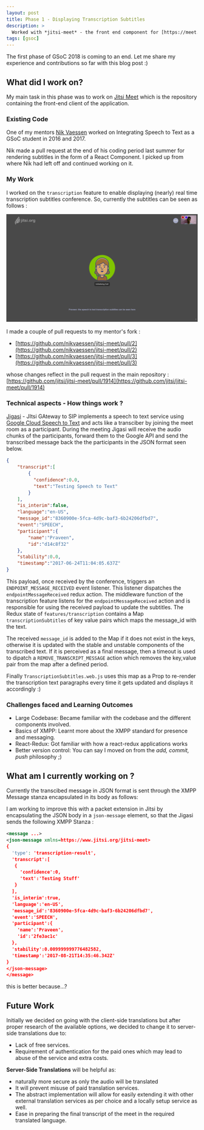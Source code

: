 ```yaml
---
layout: post
title: Phase 1 - Displaying Transcription Subtitles
description: >
  Worked with *jitsi-meet* - the front end component for [https://meet.jit.si](https://meet.jit.si).
tags: [gsoc]
---
```


The first phase of GSoC 2018 is coming to an end.
Let me share my experience and contributions so far with this blog post :)

## What did I work on?
My main task in this phase was to work on [Jitsi Meet](https://github.com/jitsi/jitsi-meet)
which is the repository containing the front-end client of the application. 

### Existing Code
One of my mentors [Nik Vaessen](https://github.com/nikvaessen) worked on
Integrating Speech to Text as a GSoC student in 2016 and 2017.

Nik made a pull request at the end of his coding period last summer for rendering
subtitles in the form of a React Component. I picked up from where Nik had left off 
and continued working on it.

### My Work
I worked on the `transcription` feature to enable displaying (nearly) real time transcription
subtitles conference. So, currently the subtitles can be seen as follows :

![Subtitles](/assets/img/blog/gsoc18-phase-1/subtitles.png)

I made a couple of pull requests to my mentor's fork :
- [https://github.com/nikvaessen/jitsi-meet/pull/2](https://github.com/nikvaessen/jitsi-meet/pull/2)
- [https://github.com/nikvaessen/jitsi-meet/pull/3](https://github.com/nikvaessen/jitsi-meet/pull/3)

whose changes reflect in the pull request in the main repository :<br>
[https://github.com/jitsi/jitsi-meet/pull/1914](https://github.com/jitsi/jitsi-meet/pull/1914)

### Technical aspects - How things work ?
[Jigasi](https://github.com/jitsi/jigasi) - JItsi GAteway to SIP implements a speech to text
service using [Google Cloud Speech to Text](https://cloud.google.com/speech-to-text/) and acts
like a transciber by joining the meet room as a participant. During the meeting Jigasi will receive the audio chunks of
the participants, forward them to the Google API and send the transcribed message back the the participants in the JSON format seen below.

~~~json
{
    "transcript":[
        {
          "confidence":0.0,
          "text":"Testing Speech to Text"
        }
    ],
    "is_interim":false,
    "language":"en-US",
    "message_id":"8360900e-5fca-4d9c-baf3-6b24206dfbd7",
    "event":"SPEECH",
    "participant":{
        "name":"Praveen",
        "id":"d14c8f32"
    },
    "stability":0.0,
    "timestamp":"2017-06-24T11:04:05.637Z"
}
~~~

This payload, once received by the conference, triggers an `ENDPOINT_MESSAGE_RECEIVED`
event listener. This listener dispatches the `endpointMessageReceived` redux action. The middleware function of the transcription feature listens for the `endpointMessageReceived` action and is responsible for using the received
payload to update the subtitles. The Redux state of `features/transcription` contains a Map `transcriptionSubtitles`
of key value pairs which maps the message_id with the text.

<!-- maybe explain stable, unstable, final messages, message_id? -->

The received `message_id` is added to the Map if it does not exist in the keys, otherwise it is
updated with the stable and unstable components of the transcribed text. If it is perceived as
a final message, then a timeout is used to dipatch a `REMOVE_TRANSCRIPT_MESSAGE` action which
removes the key,value pair from the map after a defined period.

Finally `TranscriptionSubtitles.web.js` uses this map as a Prop to re-render the transcription text
paragraphs every time it gets updated and displays it accordingly :)

### Challenges faced and Learning Outcomes
- Large Codebase: Became familiar with the codebase and the different components involved.
- Basics of XMPP: Learnt more about the XMPP standard for presence and messaging.
- React-Redux: Got familiar with how a react-redux applications works
- Better version control: You can say I moved on from the *add, commit, push* philosophy ;)

## What am I currently working on ?
Currently the transcibed message in JSON format is sent through the XMPP Message stanza 
encapsulated in its body as follows:

<!-- oops, still missing something here :p !-->

I am working to improve this with a packet extension in Jitsi by encapsulating the JSON body
in a `json-message` element, so that the Jigasi sends the following XMPP Stanza :
~~~xml
<message ...>
<json-message xmlns=https://www.jitsi.org/jitsi-meet>
{
  'type': 'transcription-result',
  'transcript':[
   {
     'confidence':0,
     'text':'Testing Stuff'
   }
  ],
  'is_interim':true,
  'language':'en-US',
  'message_id':'8360900e-5fca-4d9c-baf3-6b24206dfbd7',
  'event':'SPEECH',
  'participant':{
    'name':'Praveen',
    'id':'2fe3ac1c'
  },
  'stability':0.009999999776482582,
  'timestamp':'2017-08-21T14:35:46.342Z'
}
</json-message>
</message>
~~~

this is better because...?

## Future Work
Initially we decided on going with the client-side translations but after proper research
of the available options, we decided to change it to server-side translations due to:
- Lack of free services.
- Requirement of authentication for the paid ones which may lead to abuse of the service
and extra costs.

**Server-Side Translations** will be helpful as:
- naturally more secure as only the audio will be translated
- It will prevent misuse of paid translation services.
- The abstract implementation will allow for easily extending it with other external translation
services as per choice and a locally setup service as well.
- Ease in preparing the final transcript of the meet in the required translated language.
